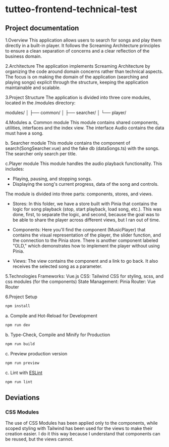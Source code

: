 # tutteo-frontend-technical-test

## Project documentation

1.Overview
This application allows users to search for songs and play them directly in a built-in player. It follows the Screaming Architecture principles to ensure a clean separation of concerns and a clear reflection of the business domain.

2.Architecture
The application implements Screaming Architecture by organizing the code around domain concerns rather than technical aspects. The focus is on making the domain of the application (searching and playing songs) explicit through the structure, keeping the application maintainable and scalable.

3.Project Structure
The application is divided into three core modules, located in the /modules directory:

modules/
│
├── common/
│
├── searcher/
│
└── player/

4.Modules
a. Common module
This module contains shared components, utilities, interfaces and the index view. The interface Audio contains the data must have a song.

b. Searcher module
This module contains the component of search(SongSearcher.vue) and the fake db (dataSongs.ts) with the songs. The searcher only search per title.

c.Player module
This module handles the audio playback functionality. This includes:

* Playing, pausing, and stopping songs.
* Displaying the song's current progress, data of the song and controls.

The module is divided into three parts: components, stores, and views.

* Stores: In this folder, we have a store built with Pinia that contains the logic for song playback (stop, start playback, load song, etc.). This was done, first, to separate the logic, and second, because the goal was to be able to share the player across different views, but I ran out of time.

* Components: Here you'll find the component (MusicPlayer) that contains the visual representation of the player, the slider function, and the connection to the Pinia store. There is another component labeled "OLD," which demonstrates how to implement the player without using Pinia.

* Views: The view contains the component and a link to go back. It also receives the selected song as a parameter.

5.Technologies
Frameworks: Vue.js
CSS: Tailwind CSS for styling, scss, and css modules (for the components)
State Management: Pinia
Router: Vue Router

6.Project Setup

```sh
npm install
```

a. Compile and Hot-Reload for Development

```sh
npm run dev
```

b. Type-Check, Compile and Minify for Production

```sh
npm run build
```

c. Preview production version

```sh
npm run preview
```

c. Lint with [ESLint](https://eslint.org/)

```sh
npm run lint
```

## Deviations
### CSS Modules
The use of CSS Modules has been applied only to the components, while scoped styling with Tailwind has been used for the views to make their creation easier. I do it this way because I understand that components can be reused, but the views cannot.
